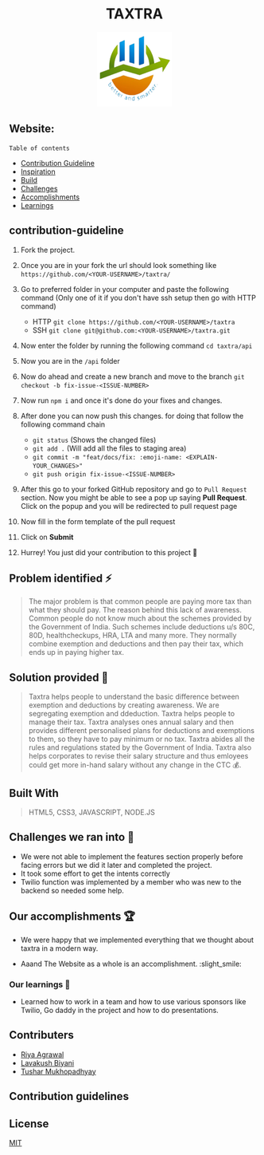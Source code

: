 
<h1 align="center">TAXTRA</h1>
<p align="center"><img src="img/logo.png" alt="Logo" width="150px" height="150px" hspace="10"/>
<!-- <p align="center">    
    <img src=https://img.shields.io/github/license/covidoff/covidoff>  
    <a href="http://makeapullrequest.com" target="_blank"><img src="https://img.shields.io/badge/PRs-welcome-brightgreen.svg?style=flat" alt="PRs Welcome"></a>
    <img alt="GitHub Forks" src="https://img.shields.io/github/forks/covidoff/covidoff">
    <img alt="GitHub pull requests" src="https://img.shields.io/github/issues-pr/covidoff/covidoff">
    <img alt="GitHub issues" src="https://img.shields.io/github/issues/covidoff/covidoff">
</p> -->


## Website: 
    
    Table of contents

- [Contribution Guideline](#contribution-guideline)
- [Inspiration](#inspiration)
- [Build](#how-we-built-it)
- [Challenges](#challenges-we-ran-into)
- [Accomplishments](#accomplishments-that-were-proud-of)
- [Learnings](#what-we-learned)

   
 ## contribution-guideline

1. Fork the project.

2. Once you are in your fork the url should look something like
`https://github.com/<YOUR-USERNAME>/taxtra/`

3. Go to preferred folder in your computer and paste the following command (Only one of it if you don't have ssh setup then go with HTTP command)
   - HTTP
   `git clone https://github.com/<YOUR-USERNAME>/taxtra`
   - SSH
   `git clone git@github.com:<YOUR-USERNAME>/taxtra.git`

4. Now enter the folder by running the following command
`cd taxtra/api`

5. Now you are in the `/api` folder

6. Now do ahead and create a new branch and move to the branch
`git checkout -b fix-issue-<ISSUE-NUMBER>`

7. Now run `npm i` and once it's done do your fixes and changes.

8. After done you can now push this changes. for doing that follow the following command chain
   - `git status` (Shows the changed files)
   - `git add .` (Will add all the files to staging area)
   - `git commit -m "feat/docs/fix: :emoji-name: <EXPLAIN-YOUR_CHANGES>"`
   - `git push origin fix-issue-<ISSUE-NUMBER>`

9. After this go to your forked GitHub repository and go to `Pull Request` section. Now you might be able to see a pop up saying **Pull Request**. Click on the popup and you will be redirected to pull request page

10. Now fill in the form template of the pull request

11. Click on **Submit**

12. Hurrey! You just did your contribution to this project 🎉
    
## Problem identified ⚡
>The major problem is that common people are paying more tax than what they should pay. The reason behind this lack of awareness. Common people do not know much about the schemes provided by the Government of India. Such schemes include deductions u/s 80C, 80D, healthcheckups, HRA, LTA and many more. They normally combine exemption and deductions and then pay their tax, which ends up in paying higher tax.


## Solution provided 🚀
> Taxtra helps people to understand the basic difference between exemption and deductions by creating awareness. We are segregating exemption and ddeduction. Taxtra helps people to manage their tax. Taxtra analyses ones annual salary and then provides different personalised plans for deductions and exemptions to them, so they have to pay minimum or no tax. Taxtra abides all the rules and regulations stated by the Government of India. Taxtra also helps corporates to revise their salary structure and thus emloyees could get more in-hand salary without any change in the CTC 💰. 


## Built With
    
> HTML5, CSS3, JAVASCRIPT, NODE.JS


 ## Challenges we ran into 💪
    
- We were not able to implement the features section properly before facing errors but we did it later and completed the project.
- It took some effort to get the intents correctly
- Twilio function was implemented by a member who was new to the backend so needed some help.

## Our accomplishments 🏆
    
    
 - We were happy that we implemented everything that we thought about taxtra in a modern way.
   
 - Aaand The Website as a whole is an accomplishment. :slight_smile:
    

 ### Our learnings 🙌
    
- Learned how to work in a team and how to use various sponsors like Twilio, Go daddy in the project and how to do presentations. 


## Contributers


- [Riya Agrawal](https://github.com/Riya500-git)
- [Lavakush Biyani](https://github.com/lavakush07)
- [Tushar Mukhopadhyay](https://github.com/snowstorm003)

## Contribution guidelines

<!-- Just go through the **[contribution guidelines](https://github.com/covidoff/covidoff/blob/main/CONTRIBUTING.md)** to get started with your contributions. -->

## License

[MIT](https://github.com/nishanths/license/blob/master/LICENSE)


